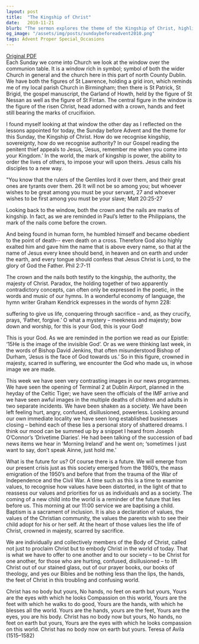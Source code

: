 ```yaml
---
layout: post
title:  "The Kingship of Christ"
date:   2010-11-21
blurb: "The sermon explores the theme of the Kingship of Christ, highlighting the paradox of majesty and suffering. It discusses how Christ's authority is represented through both the crown and the nails, symbolizing his sacrifice and resurrection. The sermon also relates the teachings of Christ to contemporary societal challenges, urging the congregation to embody Christ in their lives."
og_image: "/assets/img/posts/sundaybeforeadvent2010.png"
tags: Advent Proper Special_Occasions
---
```

[Original PDF](/assets/pdf/sundaybeforeadvent2010.pdf)    
Each Sunday we come into Church we look at the window over the communion table. It is a window rich in symbol; symbol of both the wider Church in general and the church here in this part of north County Dublin. We have both the figures of St Lawrence, holding a grid iron, which reminds me of my local parish Church in Birmingham; then there is St Patrick, St Brigid, the gospel manuscript, the Garland of Howth, held by the figure of St Nessan as well as the figure of St Fintan. The central figure in the window is the figure of the risen Christ, head adorned with a crown, hands and feet still bearing the marks of crucifixion.

I found myself looking at that window the other day as I reflected on the lessons appointed for today, the Sunday before Advent and the theme for this Sunday, the Kingship of Christ. How do we recognise kingship, sovereignty, how do we recognise authority? In our Gospel reading the penitent thief appeals to Jesus, ‘Jesus, remember me when you come into your Kingdom.’ In the world, the mark of kingship is power, the ability to order the lives of others, to impose your will upon theirs. Jesus calls his disciples to a new way.

"You know that the rulers of the Gentiles lord it over them, and their great ones are tyrants over them. 26 It will not be so among you; but whoever wishes to be great among you must be your servant, 27 and whoever wishes to be first among you must be your slave; Matt 20:25-27

Looking back to the window, both the crown and the nails are marks of kingship. In fact, as we are reminded in Paul’s letter to the Philippians, the mark of the nails come before the crown.

And being found in human form, he humbled himself and became obedient to the point of death-- even death on a cross. Therefore God also highly exalted him and gave him the name that is above every name, so that at the name of Jesus every knee should bend, in heaven and on earth and under the earth, and every tongue should confess that Jesus Christ is Lord, to the glory of God the Father. Phil 2:7-11

The crown and the nails both testify to the kingship, the authority, the majesty of Christ. Paradox, the holding together of two apparently contradictory concepts, can often only be expressed in the poetic, in the words and music of our hymns. In a wonderful economy of language, the hymn writer Graham Kendrick expresses in the words of hymn 228:

suffering to give us life, conquering through sacrifice – and, as they crucify, prays, ‘Father, forgive.’ O what a mystery – meekness and majesty; bow down and worship, for this is your God, this is your God!

This is your God. As we are reminded in the portion we read as our Epistle: ‘15He is the image of the invisible God’. Or as we were thinking last week, in the words of Bishop David Jenkins, that often misunderstood Bishop of Durham, ‘Jesus is the face of God towards us.’ So in this figure, crowned in majesty, scarred in suffering, we encounter the God who made us, in whose image we are made.

This week we have seen very contrasting images in our news programmes. We have seen the opening of Terminal 2 at Dublin Airport, planned in the heyday of the Celtic Tiger; we have seen the officials of the IMF arrive and we have seen awful images in the multiple deaths of children and adults in two separate incidents. We have been shaken as a society. We have been left feeling hurt, angry, confused, disillusioned, powerless. Looking around our own immediate locality we have seen long established businesses closing – behind each of these lies a personal story of shattered dreams. I think our mood can be summed up by a snippet I heard from Joseph O’Connor’s ‘Drivetime Diaries’. He had been talking of the succession of bad news items we hear in ‘Morning Ireland’ and he went on; ‘sometimes I just want to say, don’t speak Ainne, just hold me.’

What is the future for us? Of course there is a future. We will emerge from our present crisis just as this society emerged from the 1980’s, the mass emigration of the 1950’s and before that from the trauma of the War of Independence and the Civil War. A time such as this is a time to examine values, to recognise how values have been distorted, in the light of that to reassess our values and priorities for us as individuals and as a society. The coming of a new child into the world is a reminder of the future that lies before us. This morning at our 11:00 service we are baptising a child. Baptism is a sacrament of inclusion. It is also a declaration of values, the values of the Christian community, the values the parents wish to see their child adopt for his or her self. At the heart of those values lies the life of Christ, crowned in majesty, scarred by sacrifice.

We are individually and collectively members of the Body of Christ, called not just to proclaim Christ but to embody Christ in the world of today. That is what we have to offer to one another and to our society – to be Christ for one another, for those who are hurting, confused, disillusioned – to lift Christ out of our stained glass, out of our prayer books, our books of theology, and yes our Bibles and be nothing less than the lips, the hands, the feet of Christ in this troubling and confusing world.

Christ has no body but yours, No hands, no feet on earth but yours, Yours are the eyes with which he looks Compassion on this world, Yours are the feet with which he walks to do good, Yours are the hands, with which he blesses all the world. Yours are the hands, yours are the feet, Yours are the eyes, you are his body. Christ has no body now but yours, No hands, no feet on earth but yours, Yours are the eyes with which he looks compassion on this world. Christ has no body now on earth but yours. Teresa of Avila (1515–1582)
